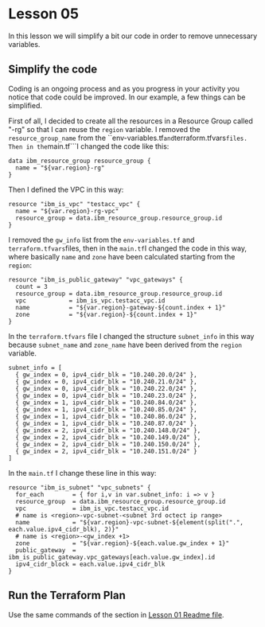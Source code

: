 # Lesson 05

In this lesson we will simplify a bit our code in order to remove unnecessary variables.

## Simplify the code

Coding is an ongoing process and as you progress in your activity you notice that code could be improved. In our example, a few things can be simplified.

First of all, I decided to create all the resources in a Resource Group called "<region>-rg" so that I can reuse the ```region``` variable. I removed the ```resource_group_name``` from the ``env-variables.tf``` and ```terraform.tfvars``` files. Then in the ```main.tf```I changed the code like this:

```
data ibm_resource_group resource_group {
  name = "${var.region}-rg"
}
```

Then I defined the VPC in this way:

```
resource "ibm_is_vpc" "testacc_vpc" {
  name = "${var.region}-rg-vpc"
  resource_group = data.ibm_resource_group.resource_group.id
}
```

I removed the ```gw_info``` list from the ```env-variables.tf``` and ```terraform.tfvars```files, then in the ```main.tf```I changed the code in this way, where basically ```name``` and ```zone``` have been calculated starting from the ```region```:

```
resource "ibm_is_public_gateway" "vpc_gateways" {
  count = 3
  resource_group = data.ibm_resource_group.resource_group.id
  vpc            = ibm_is_vpc.testacc_vpc.id
  name           = "${var.region}-gateway-${count.index + 1}"
  zone           = "${var.region}-${count.index + 1}"
}
```

In the ```terraform.tfvars``` file I changed the structure ```subnet_info``` in this way because ```subnet_name``` and ```zone_name``` have been derived from the ```region``` variable.

```
subnet_info = [
  { gw_index = 0, ipv4_cidr_blk = "10.240.20.0/24" },
  { gw_index = 0, ipv4_cidr_blk = "10.240.21.0/24" },
  { gw_index = 0, ipv4_cidr_blk = "10.240.22.0/24" },
  { gw_index = 0, ipv4_cidr_blk = "10.240.23.0/24" },
  { gw_index = 1, ipv4_cidr_blk = "10.240.84.0/24" },
  { gw_index = 1, ipv4_cidr_blk = "10.240.85.0/24" },
  { gw_index = 1, ipv4_cidr_blk = "10.240.86.0/24" },
  { gw_index = 1, ipv4_cidr_blk = "10.240.87.0/24" },
  { gw_index = 2, ipv4_cidr_blk = "10.240.148.0/24" },
  { gw_index = 2, ipv4_cidr_blk = "10.240.149.0/24" },
  { gw_index = 2, ipv4_cidr_blk = "10.240.150.0/24" },
  { gw_index = 2, ipv4_cidr_blk = "10.240.151.0/24" }
]
```

In the ```main.tf``` I change these line in this way:

```
resource "ibm_is_subnet" "vpc_subnets" {
  for_each        = { for i,v in var.subnet_info: i => v }
  resource_group  = data.ibm_resource_group.resource_group.id
  vpc             = ibm_is_vpc.testacc_vpc.id
  # name is <region>-vpc-subnet-<subnet 3rd octect ip range>
  name            = "${var.region}-vpc-subnet-${element(split(".", each.value.ipv4_cidr_blk), 2)}"
  # name is <region>-<gw_index +1>
  zone            = "${var.region}-${each.value.gw_index + 1}"
  public_gateway  = ibm_is_public_gateway.vpc_gateways[each.value.gw_index].id
  ipv4_cidr_block = each.value.ipv4_cidr_blk
}
```

## Run the Terraform Plan

Use the same commands of the section in [Lesson 01 Readme file](../lesson-01/README.md#run-the-terraform-plan).
